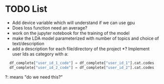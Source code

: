 # TODO List
* Add device variable which will understand if we can use gpu 
* Does loss function need an average?
* work on the jupyter notebook for the training of the model
* make the LDA model parameterized with number of topics and choice of
  text/description
* add a description for each file/directory of the project
*? Implement user Ids as category with a:
```python
  df_complete["user_id_1_code"] = df_complete["user_id_1"].cat.codes
  df_complete["user_id_2_code"] = df_complete["user_id_2"].cat.codes
```

?: means "do we need this?"
